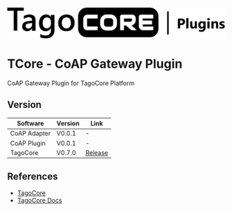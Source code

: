 ![TagoCore](/assets/logo-plugin-black.png)

# TCore - CoAP Gateway Plugin

CoAP Gateway Plugin for TagoCore Platform

## Version

| Software     | Version | Link                                              |
| ------------ | ------- | ------------------------------------------------- |
| CoAP Adapter | V0.0.1  | -                                                 |
| CoAP Plugin  | V0.0.1  | -                                                 |
| TagoCore     | V0.7.0  | [Release](https://downloads.tagocore.com/v0.7.0/) |

## References

- [TagoCore](https://tagocore.com)
- [TagoCore Docs](https://tagocore.com/docs)
